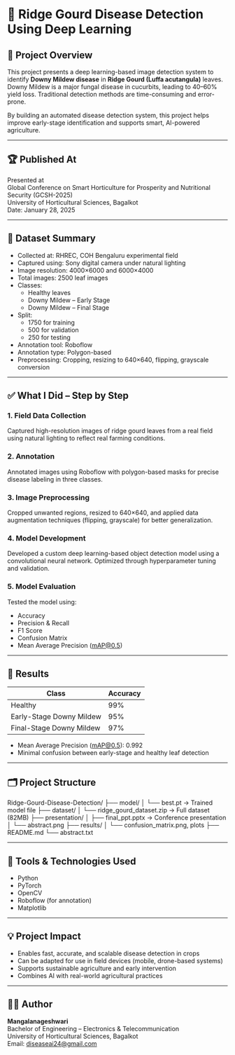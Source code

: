 # 🌿 Ridge Gourd Disease Detection Using Deep Learning

## 📘 Project Overview

This project presents a deep learning-based image detection system to identify **Downy Mildew disease** in **Ridge Gourd (Luffa acutangula)** leaves. Downy Mildew is a major fungal disease in cucurbits, leading to 40–60% yield loss. Traditional detection methods are time-consuming and error-prone.

By building an automated disease detection system, this project helps improve early-stage identification and supports smart, AI-powered agriculture.

---

## 🏆 Published At

Presented at  
Global Conference on Smart Horticulture for Prosperity and Nutritional Security (GCSH-2025)  
University of Horticultural Sciences, Bagalkot  
Date: January 28, 2025

---

## 📂 Dataset Summary

- Collected at: RHREC, COH Bengaluru experimental field  
- Captured using: Sony digital camera under natural lighting  
- Image resolution: 4000×6000 and 6000×4000  
- Total images: 2500 leaf images  
- Classes:
  - Healthy leaves
  - Downy Mildew – Early Stage
  - Downy Mildew – Final Stage  
- Split:
  - 1750 for training
  - 500 for validation
  - 250 for testing  
- Annotation tool: Roboflow  
- Annotation type: Polygon-based  
- Preprocessing: Cropping, resizing to 640×640, flipping, grayscale conversion

---

## ✅ What I Did – Step by Step

### 1. Field Data Collection  
Captured high-resolution images of ridge gourd leaves from a real field using natural lighting to reflect real farming conditions.

### 2. Annotation  
Annotated images using Roboflow with polygon-based masks for precise disease labeling in three classes.

### 3. Image Preprocessing  
Cropped unwanted regions, resized to 640×640, and applied data augmentation techniques (flipping, grayscale) for better generalization.

### 4. Model Development  
Developed a custom deep learning-based object detection model using a convolutional neural network. Optimized through hyperparameter tuning and validation.

### 5. Model Evaluation  
Tested the model using:
- Accuracy
- Precision & Recall
- F1 Score
- Confusion Matrix
- Mean Average Precision (mAP@0.5)

---

## 🎯 Results

| Class                    | Accuracy |
|--------------------------|----------|
| Healthy                 | 99%      |
| Early-Stage Downy Mildew| 95%      |
| Final-Stage Downy Mildew| 97%      |

- Mean Average Precision (mAP@0.5): 0.992  
- Minimal confusion between early-stage and healthy leaf detection

---

## 🗂 Project Structure

Ridge-Gourd-Disease-Detection/
├── model/
│ └── best.pt → Trained model file
├── dataset/
│ └── ridge_gourd_dataset.zip → Full dataset (82MB)
├── presentation/
│ ├── final_ppt.pptx → Conference presentation
│ └── abstract.png 
├── results/
│ └── confusion_matrix.png, plots
├── README.md
└── abstract.txt

---

## 🧠 Tools & Technologies Used

- Python  
- PyTorch  
- OpenCV  
- Roboflow (for annotation)  
- Matplotlib  

---

## 💡 Project Impact

- Enables fast, accurate, and scalable disease detection in crops  
- Can be adapted for use in field devices (mobile, drone-based systems)  
- Supports sustainable agriculture and early intervention  
- Combines AI with real-world agricultural practices

---

## 👩‍💻 Author

**Mangalanageshwari**  
Bachelor of Engineering – Electronics & Telecommunication  
University of Horticultural Sciences, Bagalkot  
Email: diseaseai24@gmail.com

